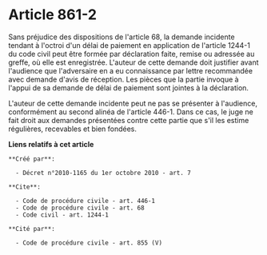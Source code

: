 # Article 861-2

Sans préjudice des dispositions de l'article 68, la demande incidente tendant à l'octroi d'un délai de paiement en
application de l'article 1244-1 du code civil peut être formée par déclaration faite, remise ou adressée au greffe, où elle
est enregistrée. L'auteur de cette demande doit justifier avant l'audience que l'adversaire en a eu connaissance par lettre
recommandée avec demande d'avis de réception. Les pièces que la partie invoque à l'appui de sa demande de délai de paiement
sont jointes à la déclaration.

L'auteur de cette demande incidente peut ne pas se présenter à l'audience, conformément au second alinéa de l'article 446-1.
Dans ce cas, le juge ne fait droit aux demandes présentées contre cette partie que s'il les estime régulières, recevables et
bien fondées.

**Liens relatifs à cet article**

	**Créé par**:

	  - Décret n°2010-1165 du 1er octobre 2010 - art. 7

	**Cite**:

	  - Code de procédure civile - art. 446-1
	  - Code de procédure civile - art. 68
	  - Code civil - art. 1244-1

	**Cité par**:

	  - Code de procédure civile - art. 855 (V)
